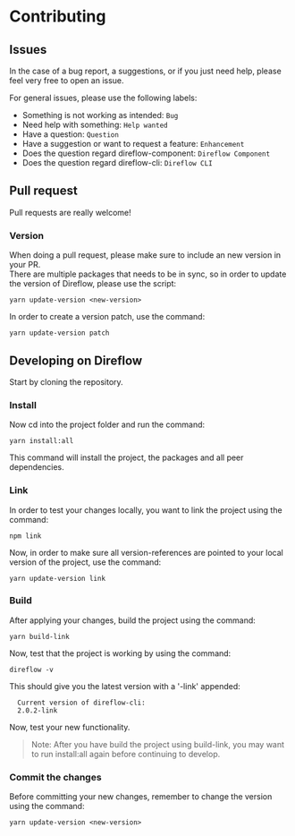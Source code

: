 # Contributing

## Issues
In the case of a bug report, a suggestions, or if you just need help, please feel very free to open an issue.  
  
For general issues, please use the following labels:  
- Something is not working as intended: `Bug`
- Need help with something: `Help wanted`
- Have a question: `Question`
- Have a suggestion or want to request a feature: `Enhancement`
- Does the question regard direflow-component: `Direflow Component`
- Does the question regard direflow-cli: `Direflow CLI`

## Pull request
Pull requests are really welcome!  
  
### Version
When doing a pull request, please make sure to include an new version in your PR.  
There are multiple packages that needs to be in sync, so in order to update the version of Direflow, please use the script:
```console
yarn update-version <new-version>
```

In order to create a version patch, use the command:
```console
yarn update-version patch
```

## Developing on Direflow
Start by cloning the repository.  
  
### Install
Now cd into the project folder and run the command:
```console
yarn install:all
```
This command will install the project, the packages and all peer dependencies.

### Link
In order to test your changes locally, you want to link the project using the command:
```console
npm link
```

Now, in order to make sure all version-references are pointed to your local version of the project, use the command:
```console
yarn update-version link
```

### Build
After applying your changes, build the project using the command:
```console
yarn build-link
```

Now, test that the project is working by using the command:
```console
direflow -v
```

This should give you the latest version with a '-link' appended:
```console
  Current version of direflow-cli:
  2.0.2-link
```

Now, test your new functionality.
> Note: After you have build the project using build-link, you may want to run install:all again before continuing to develop.

### Commit the changes
Before committing your new changes, remember to change the version using the command:
```console
yarn update-version <new-version>
```